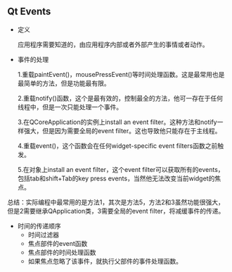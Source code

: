 ## Qt Events

* 定义

  应用程序需要知道的，由应用程序内部或者外部产生的事情或者动作。



* 事件的处理

  1.重载paintEvent()，mousePressEvent()等时间处理函数。这是最常用也是最简单的方法，但是功能最有限。

  2.重载notify()函数，这个是最有效的，控制最全的方法，他可一存在于任何线程中，但是一次只能处理一个事件。

  3.在QCoreApplication的实例上install an event filter。这种方法和notify一样强大，但是因为需要全局的event filter。这也导致他只能存在于主线程。

  4.重载event()，这个函数会在任何widget-specific event filters函数之前触发。

  5.在对象上install an event filter，这个event filter可以获取所有的events，包括tab和shift+Tab的key press events，当然他无法改变当前widget的焦点。



​		总结：实际编程中最常用的是方法1，其次是方法5，方法2和3虽然功能很强大，但是2需要继承QApplication类，3需要全局的event filter，将减缓事件的传递。



* 时间的传递顺序
  * 时间过滤器
  * 焦点部件的event函数
  * 焦点部件的时间处理函数
  * 如果焦点忽略了该事件，就执行父部件的事件处理函数。